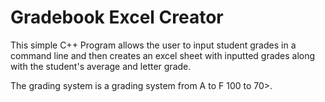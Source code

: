# Gradebook Excel Creator 

This simple C++ Program allows the user to input student grades in a command line and then creates an excel sheet with inputted grades along with the student's average
and letter grade. 

The grading system is a grading system from A to F 100 to 70>.



